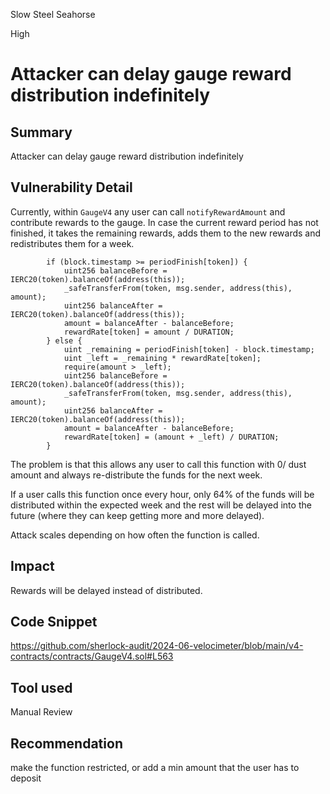 Slow Steel Seahorse

High

# Attacker can delay gauge reward distribution indefinitely

## Summary
Attacker can delay gauge reward distribution indefinitely 

## Vulnerability Detail
Currently, within `GaugeV4` any user can call `notifyRewardAmount` and contribute rewards to the gauge. In case the current reward period has not finished, it takes the remaining rewards, adds them to the new rewards and redistributes them for a week.

```solidity
        if (block.timestamp >= periodFinish[token]) {
            uint256 balanceBefore = IERC20(token).balanceOf(address(this));
            _safeTransferFrom(token, msg.sender, address(this), amount);
            uint256 balanceAfter = IERC20(token).balanceOf(address(this));
            amount = balanceAfter - balanceBefore;
            rewardRate[token] = amount / DURATION;
        } else {
            uint _remaining = periodFinish[token] - block.timestamp;
            uint _left = _remaining * rewardRate[token];
            require(amount > _left); 
            uint256 balanceBefore = IERC20(token).balanceOf(address(this));
            _safeTransferFrom(token, msg.sender, address(this), amount);
            uint256 balanceAfter = IERC20(token).balanceOf(address(this));
            amount = balanceAfter - balanceBefore;
            rewardRate[token] = (amount + _left) / DURATION;
        }
```

The problem is that this allows any user to call this function with 0/ dust amount and always re-distribute the funds for the next week.

If a user calls this function once every hour, only 64% of the funds will be distributed within the expected week and the rest will be delayed into the future (where they can keep getting more and more delayed).

Attack scales depending on how often the function is called.

## Impact
Rewards will be delayed instead of distributed.

## Code Snippet
https://github.com/sherlock-audit/2024-06-velocimeter/blob/main/v4-contracts/contracts/GaugeV4.sol#L563

## Tool used

Manual Review

## Recommendation
make the function restricted, or add a min amount that the user has to deposit 
